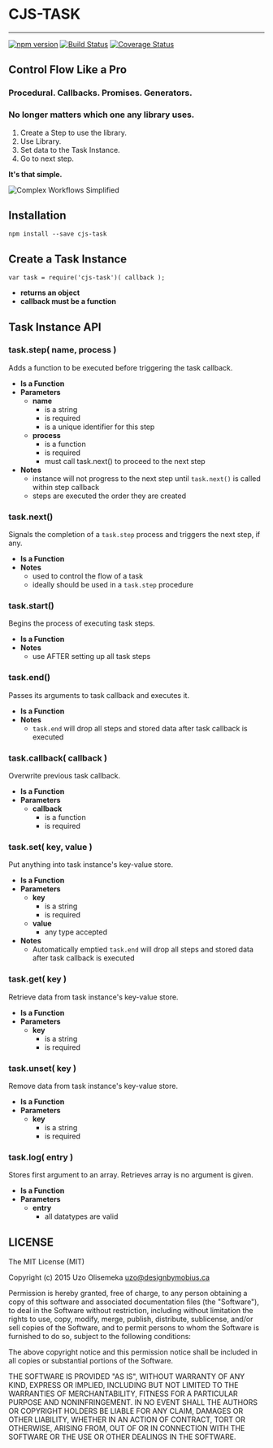 # CJS-TASK #
---
[![npm version](https://badge.fury.io/js/cjs-task.svg)](https://badge.fury.io/js/cjs-task) [![Build Status](https://travis-ci.org/Akamaozu/cjs-task.svg?branch=master)](https://travis-ci.org/Akamaozu/cjs-task) [![Coverage Status](https://coveralls.io/repos/github/Akamaozu/cjs-task/badge.svg?branch=master)](https://coveralls.io/github/Akamaozu/cjs-task?branch=master)

## Control Flow Like a Pro ##

### Procedural. Callbacks. Promises. Generators. ###
### No longer matters which one any library uses. ###

1. Create a Step to use the library. 
2. Use Library.
3. Set data to the Task Instance. 
4. Go to next step. 

**It's that simple.** 

![Complex Workflows Simplified](http://designbymobi.us/wp-content/uploads/2015/07/sample-task.png)

## Installation ##
`npm install --save cjs-task`

## Create a Task Instance ##

	var task = require('cjs-task')( callback );

* **returns an object**
* **callback must be a function** 

## Task Instance API ##

### task.step( name, process ) ###
Adds a function to be executed before triggering the task callback.

* **Is a Function**
* **Parameters**
	* **name**
		* is a string
		* is required
		* is a unique identifier for this step
	* **process**
		* is a function
		* is required
		* must call task.next() to proceed to the next step
* **Notes**
	* instance will not progress to the next step until `task.next()` is called within step callback
	* steps are executed the order they are created

### task.next() ###
Signals the completion of a `task.step` process and triggers the next step, if any.

* **Is a Function**
* **Notes**
	* used to control the flow of a task
	* ideally should be used in a `task.step` procedure

### task.start() ###
Begins the process of executing task steps.

* **Is a Function**
* **Notes**
	* use AFTER setting up all task steps

### task.end() ###
Passes its arguments to task callback and executes it.

* **Is a Function**
* **Notes**
	* `task.end` will drop all steps and stored data after task callback is executed

### task.callback( callback ) ###
Overwrite previous task callback. 

* **Is a Function**
* **Parameters**
	* **callback**
		* is a function
		* is required

### task.set( key, value ) ###
Put anything into task instance's key-value store. 

* **Is a Function**
* **Parameters**
	* **key**
		* is a string
		* is required
	* **value**
		* any type accepted
* **Notes**
	* Automatically emptied `task.end` will drop all steps and stored data after task callback is executed

### task.get( key ) ###
Retrieve data from task instance's key-value store. 

* **Is a Function**
* **Parameters**
	* **key**
		* is a string
		* is required

### task.unset( key ) ###
Remove data from task instance's key-value store. 

* **Is a Function**
* **Parameters**
	* **key**
		* is a string
		* is required

### task.log( entry ) ###
Stores first argument to an array. Retrieves array is no argument is given.

* **Is a Function**
* **Parameters**
	* **entry**
		* all datatypes are valid 

## LICENSE ##

The MIT License (MIT)

Copyright (c) 2015 Uzo Olisemeka <uzo@designbymobius.ca>

Permission is hereby granted, free of charge, to any person obtaining a copy
of this software and associated documentation files (the "Software"), to deal
in the Software without restriction, including without limitation the rights
to use, copy, modify, merge, publish, distribute, sublicense, and/or sell
copies of the Software, and to permit persons to whom the Software is
furnished to do so, subject to the following conditions:

The above copyright notice and this permission notice shall be included in
all copies or substantial portions of the Software.

THE SOFTWARE IS PROVIDED "AS IS", WITHOUT WARRANTY OF ANY KIND, EXPRESS OR
IMPLIED, INCLUDING BUT NOT LIMITED TO THE WARRANTIES OF MERCHANTABILITY,
FITNESS FOR A PARTICULAR PURPOSE AND NONINFRINGEMENT. IN NO EVENT SHALL THE
AUTHORS OR COPYRIGHT HOLDERS BE LIABLE FOR ANY CLAIM, DAMAGES OR OTHER
LIABILITY, WHETHER IN AN ACTION OF CONTRACT, TORT OR OTHERWISE, ARISING FROM,
OUT OF OR IN CONNECTION WITH THE SOFTWARE OR THE USE OR OTHER DEALINGS IN
THE SOFTWARE.